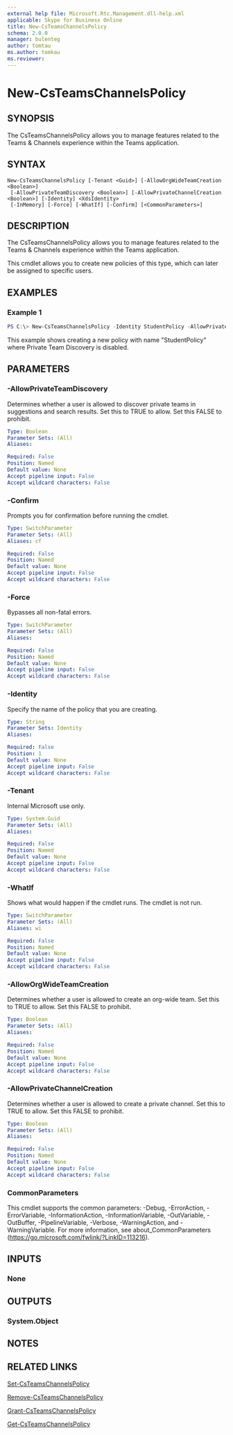 ```yaml
---
external help file: Microsoft.Rtc.Management.dll-help.xml
applicable: Skype for Business Online
title: New-CsTeamsChannelsPolicy
schema: 2.0.0
manager: bulenteg
author: tomtau
ms.author: tomkau
ms.reviewer:
---
```


# New-CsTeamsChannelsPolicy

## SYNOPSIS

The CsTeamsChannelsPolicy allows you to manage features related to the Teams & Channels experience within the Teams application.

## SYNTAX
```
New-CsTeamsChannelsPolicy [-Tenant <Guid>] [-AllowOrgWideTeamCreation <Boolean>]
 [-AllowPrivateTeamDiscovery <Boolean>] [-AllowPrivateChannelCreation <Boolean>] [-Identity] <XdsIdentity>
 [-InMemory] [-Force] [-WhatIf] [-Confirm] [<CommonParameters>]
```

## DESCRIPTION
The CsTeamsChannelsPolicy allows you to manage features related to the Teams & Channels experience within the Teams application.

This cmdlet allows you to create new policies of this type, which can later be assigned to specific users.

## EXAMPLES

### Example 1
```powershell
PS C:\> New-CsTeamsChannelsPolicy -Identity StudentPolicy -AllowPrivateTeamDiscovery $false
```

This example shows creating a new policy with name "StudentPolicy" where Private Team Discovery is disabled.

## PARAMETERS

### -AllowPrivateTeamDiscovery
Determines whether a user is allowed to discover private teams in suggestions and search results. Set this to TRUE to allow. Set this FALSE to prohibit.

```yaml
Type: Boolean
Parameter Sets: (All)
Aliases:

Required: False
Position: Named
Default value: None
Accept pipeline input: False
Accept wildcard characters: False
```

### -Confirm
Prompts you for confirmation before running the cmdlet.

```yaml
Type: SwitchParameter
Parameter Sets: (All)
Aliases: cf

Required: False
Position: Named
Default value: None
Accept pipeline input: False
Accept wildcard characters: False
```

### -Force
Bypasses all non-fatal errors.
```yaml
Type: SwitchParameter
Parameter Sets: (All)
Aliases:

Required: False
Position: Named
Default value: None
Accept pipeline input: False
Accept wildcard characters: False
```

### -Identity
Specify the name of the policy that you are creating.

```yaml
Type: String
Parameter Sets: Identity
Aliases:

Required: False
Position: 1
Default value: None
Accept pipeline input: False
Accept wildcard characters: False
```

### -Tenant
Internal Microsoft use only.

```yaml
Type: System.Guid
Parameter Sets: (All)
Aliases:

Required: False
Position: Named
Default value: None
Accept pipeline input: False
Accept wildcard characters: False
```

### -WhatIf
Shows what would happen if the cmdlet runs. The cmdlet is not run.

```yaml
Type: SwitchParameter
Parameter Sets: (All)
Aliases: wi

Required: False
Position: Named
Default value: None
Accept pipeline input: False
Accept wildcard characters: False
```

### -AllowOrgWideTeamCreation
Determines whether a user is allowed to create an org-wide team. Set this to TRUE to allow. Set this FALSE to prohibit.

```yaml
Type: Boolean
Parameter Sets: (All)
Aliases:

Required: False
Position: Named
Default value: None
Accept pipeline input: False
Accept wildcard characters: False
```

### -AllowPrivateChannelCreation
Determines whether a user is allowed to create a private channel. Set this to TRUE to allow. Set this FALSE to prohibit.

```yaml
Type: Boolean
Parameter Sets: (All)
Aliases:

Required: False
Position: Named
Default value: None
Accept pipeline input: False
Accept wildcard characters: False
```

### CommonParameters
This cmdlet supports the common parameters: -Debug, -ErrorAction, -ErrorVariable, -InformationAction, -InformationVariable, -OutVariable, -OutBuffer, -PipelineVariable, -Verbose, -WarningAction, and -WarningVariable.
For more information, see about_CommonParameters (https://go.microsoft.com/fwlink/?LinkID=113216).

## INPUTS

### None


## OUTPUTS

### System.Object

## NOTES

## RELATED LINKS

[Set-CsTeamsChannelsPolicy](https://docs.microsoft.com/powershell/module/skype/set-csteamschannelspolicy)

[Remove-CsTeamsChannelsPolicy](https://docs.microsoft.com/powershell/module/skype/remove-csteamschannelspolicy)

[Grant-CsTeamsChannelsPolicy](https://docs.microsoft.com/powershell/module/skype/grant-csteamschannelspolicy)

[Get-CsTeamsChannelsPolicy](https://docs.microsoft.com/powershell/module/skype/get-csteamschannelspolicy)
